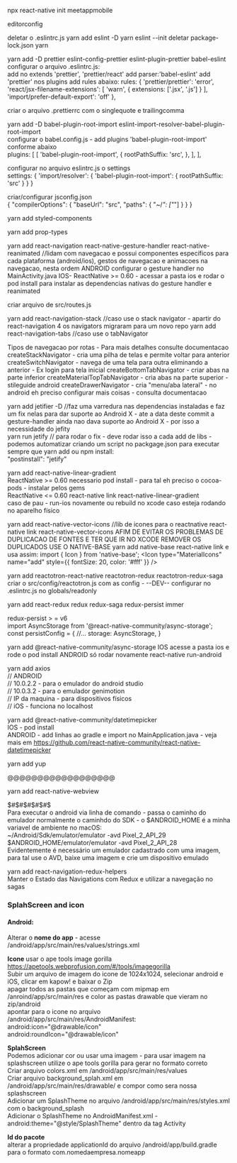 npx react-native init meetappmobile

editorconfig

deletar o .eslintrc.js
yarn add eslint -D
yarn eslint --init
deletar package-lock.json
yarn

yarn add -D prettier eslint-config-prettier eslint-plugin-prettier babel-eslint <br />
configurar o arquivo .eslintrc.js: <br />
  add no extends 'prettier', 'prettier/react'
  add parser:'babel-eslint'
  add 'prettier' nos plugins
  add rules abaixo:
  rules: {
      'prettier/prettier': 'error',
      'react/jsx-filename-extensions': [
        'warn',
        {
          extensions: ['.jsx', '.js']
        }
      ],
      'import/prefer-default-export': 'off'
    },

criar o arquivo .prettierrc com o singlequote e trailingcomma


yarn add -D babel-plugin-root-import eslint-import-resolver-babel-plugin-root-import <br/>
configurar o babel.config.js - add plugins 'babel-plugin-root-import' conforme abaixo <br/>
plugins: [
  [
    'babel-plugin-root-import',
    {
      rootPathSuffix: 'src',
    },
  ],
],

configurar no arquivo eslintrc.js o settings <br/>
settings: {
  'import/resolver': {
    'babel-plugin-root-import': {
      rootPathSuffix: 'src'
    }
  }
}

criar/configurar jsconfig.json <br/>
{
  "compilerOptions": {
    "baseUrl": "src",
    "paths": {
      "~/*": ["*"]
    }
  }
}

yarn add styled-components

yarn add prop-types

yarn add react-navigation react-native-gesture-handler react-native-reanimated
//lidam com navegacao e possui componentes específicos para cada plataforma (android/ios), gestos de navegacao e animacoes na navegacao, nesta ordem
ANDROID configurar o gesture handler no MainActivity.java
IOS- ReactNative >= 0.60 - acessar a pasta ios e rodar o pod install para instalar as dependencias nativas do gesture handler e reanimated

criar arquivo de src/routes.js

yarn add react-navigation-stack //caso use o stack navigator - apartir do react-navigation 4 os navigators migraram para um novo repo
yarn add react-navigation-tabs //caso use o tabNavigator

Tipos de navegacao por rotas - Para mais detalhes consulte documentacao
createStackNavigator - cria uma pilha de telas e permite voltar para anterior
createSwitchNavigator - navega de uma tela para outra eliminando a anterior - Ex login para tela inicial
createBottomTabNavigator - criar abas na parte inferior
createMaterialTopTabNavigator - cria abas na parte superior - stileguide android
createDrawerNavigator - cria "menu/aba lateral" - no android eh preciso configurar mais coisas - consulta documentacao

yarn add jetifier -D //faz uma varredura nas dependencias instaladas e faz um fix nelas para dar suporte ao Android X - ate a data deste commit a gesture-handler ainda nao dava suporte ao Android X - por isso a necessidade do jefity <br/>
yarn run jetify // para rodar o fix - deve rodar isso a cada add de libs - podemos automatizar criando um script no packgage.json para executar sempre que yarn add ou npm install: <br/>
"postinstall": "jetify"

yarn add react-native-linear-gradient <br />
ReactNative >= 0.60 necessario pod install - para tal eh preciso o cocoa-pods - instalar pelos gems<br/>
ReactNative <= 0.60 react-native link react-native-linear-gradient <br/>
caso de pau - run-ios novamente ou rebuild no xcode caso esteja rodando no aparelho físico

yarn add react-native-vector-icons //lib de icones para o reactnative
react-native link react-native-vector-icons
AFIM DE EVITAR OS PROBLEMAS DE DUPLICACAO DE FONTES E TER QUE IR NO XCODE REMOVER OS DUPLICADOS USE O NATIVE-BASE
yarn add native-base
react-native link
e usa assim:
import { Icon } from 'native-base';
<Icon type="MaterialIcons" name="add" style={{ fontSize: 20, color: '#fff' }} />




yarn add reactotron-react-native reactotron-redux reactotron-redux-saga
criar o src/config/reactotron.js com as config - --DEV-- configurar no .eslintrc.js no globals/readonly


yarn add react-redux redux redux-saga redux-persist immer

redux-persist > = v6 <br/>
import AsyncStorage from '@react-native-community/async-storage';  <br/>
const persistConfig = {
  //...
  storage: AsyncStorage,
}

yarn add @react-native-community/async-storage
IOS acesse a pasta ios e rode o pod install
ANDROID só rodar novamente react-native run-android


yarn add axios <br/>
// ANDROID <br/>
  // 10.0.2.2 - para o emulador do android studio <br/>
  // 10.0.3.2 - para o emulador genimotion <br/>
  // IP da maquina - para dispositivos físicos <br/>
// iOS - funciona no localhost


yarn add @react-native-community/datetimepicker <br />
IOS - pod install <br />
ANDROID - add linhas ao gradle e import no MainApplication.java - veja mais em https://github.com/react-native-community/react-native-datetimepicker


yarn add yup


@@@@@@@@@@@@@@@@@@



yarn add react-native-webview




$#$#$#$#$#$<br/>
Para executar o android via linha de comando - passa o caminho do emulador normalmente o caminhdo do SDK - o $ANDROID_HOME é a minha variavel de ambiente no macOS:<br/>
~/Android/Sdk/emulator/emulator -avd Pixel_2_API_29<br/>
$ANDROID_HOME/emulator/emulator -avd Pixel_2_API_28<br/>
Evidentemente é necessário um emulador cadastrado com uma imagem, para tal use o AVD, baixe uma imagem e crie um dispositivo emulado



yarn add react-navigation-redux-helpers <br/>
Manter o Estado das Navigations com Redux e utilizar a navegação no sagas




### SplahScreen and icon
#### Android:
  Alterar o **nome do app** - acesse /android/app/src/main/res/values/strings.xml

  **Icone** usar o ape tools image gorilla https://apetools.webprofusion.com/#/tools/imagegorilla<br/>
  Subir um arquivo de imagem do icone de 1024x1024, selecionar android e iOS, clicar em kapow! e baixar o Zip<br/>
  apagar todos as pastas que começam com mipmap em /anroind/app/src/main/res e color as pastas drawable que vieram no zip/android <br/>
  apontar para o icone no arquivo /android/app/src/main/res/AndroidManifest:<br/>
  android:icon="@drawable/icon" <br/>
  android:roundIcon="@drawable/icon" <br/>

  **SplahScreen**<br/>
  Podemos adicionar cor ou usar uma imagem - para usar imagem na splashscreen utilize o ape tools gorilla para gerar no formato correto<br/>
  Criar arquivo colors.xml em /android/app/src/main/res/values<br/>
  Criar arquivo background_splah.xml em /android/app/src/main/res/drawable/ e compor como sera nossa splashscreen<br/>
  Adicionar um SplashTheme no arquivo /android/app/src/main/res/styles.xml com o background_splash<br/>
  Adicionar o SplashTheme no AndroidManifest.xml - android:theme="@style/SplashTheme" dentro da tag Activity<br/>

  **Id do pacote**<br/>
  alterar a propriedade applicationId do arquivo /android/app/build.gradle para o formato com.nomedaempresa.nomeapp
